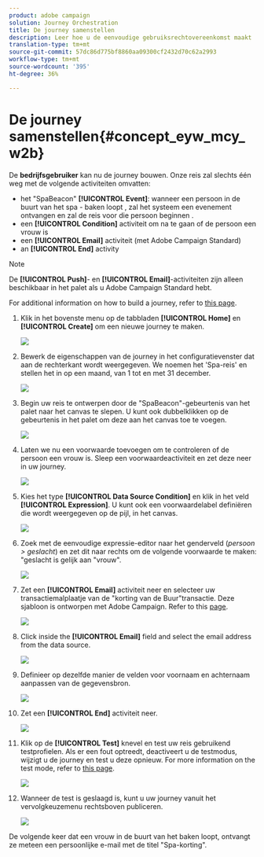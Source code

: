 ```yaml
---
product: adobe campaign
solution: Journey Orchestration
title: De journey samenstellen
description: Leer hoe u de eenvoudige gebruiksrechtovereenkomst maakt
translation-type: tm+mt
source-git-commit: 57dc86d775bf8860aa09300cf2432d70c62a2993
workflow-type: tm+mt
source-wordcount: '395'
ht-degree: 36%

---
```



# De journey samenstellen{#concept_eyw_mcy_w2b}

De **bedrijfsgebruiker** kan nu de journey bouwen. Onze reis zal slechts één weg met de volgende activiteiten omvatten:

* het &quot;SpaBeacon&quot; **[!UICONTROL Event]**: wanneer een persoon in de buurt van het spa - baken loopt , zal het systeem een evenement ontvangen en zal de reis voor die persoon beginnen .
* een **[!UICONTROL Condition]** activiteit om na te gaan of de persoon een vrouw is
* een **[!UICONTROL Email]** activiteit (met Adobe Campaign Standard)
* an **[!UICONTROL End]** activity

>[!NOTE]
>
>De **[!UICONTROL Push]**- en **[!UICONTROL Email]**-activiteiten zijn alleen beschikbaar in het palet als u Adobe Campaign Standard hebt.

For additional information on how to build a journey, refer to [this page](../building-journeys/journey.md).

1. Klik in het bovenste menu op de tabbladen **[!UICONTROL Home]** en **[!UICONTROL Create]** om een nieuwe journey te maken.

   ![](../assets/journey31.png)

1. Bewerk de eigenschappen van de journey in het configuratievenster dat aan de rechterkant wordt weergegeven. We noemen het &#39;Spa-reis&#39; en stellen het in op een maand, van 1 tot en met 31 december.

   ![](../assets/journeyuc1_8.png)

1. Begin uw reis te ontwerpen door de &quot;SpaBeacon&quot;-gebeurtenis van het palet naar het canvas te slepen. U kunt ook dubbelklikken op de gebeurtenis in het palet om deze aan het canvas toe te voegen.

   ![](../assets/journeyuc1_9.png)

1. Laten we nu een voorwaarde toevoegen om te controleren of de persoon een vrouw is. Sleep een voorwaardeactiviteit en zet deze neer in uw journey.

   ![](../assets/journeyuc1_10.png)

1. Kies het type **[!UICONTROL Data Source Condition]** en klik in het veld **[!UICONTROL Expression]**. U kunt ook een voorwaardelabel definiëren die wordt weergegeven op de pijl, in het canvas.

   ![](../assets/journeyuc1_11.png)

1. Zoek met de eenvoudige expressie-editor naar het genderveld (_persoon > geslacht_) en zet dit naar rechts om de volgende voorwaarde te maken: &quot;geslacht is gelijk aan &quot;vrouw&quot;.

   ![](../assets/journeyuc1_12.png)

1. Zet een **[!UICONTROL Email]** activiteit neer en selecteer uw transactiemalplaatje van de &quot;korting van de Buur&quot;transactie. Deze sjabloon is ontworpen met Adobe Campaign. Refer to this [page](https://docs.adobe.com/content/help/nl-NL/campaign-standard/using/communication-channels/transactional-messaging/about-transactional-messaging.html).

   ![](../assets/journeyuc1_13.png)

1. Click inside the **[!UICONTROL Email]** field and select the email address from the data source.

   ![](../assets/journeyuc1_14.png)

1. Definieer op dezelfde manier de velden voor voornaam en achternaam aanpassen van de gegevensbron.

   ![](../assets/journeyuc1_15.png)

1. Zet een **[!UICONTROL End]** activiteit neer.

   ![](../assets/journeyuc1_17.png)

1. Klik op de **[!UICONTROL Test]** knevel en test uw reis gebruikend testprofielen. Als er een fout optreedt, deactiveert u de testmodus, wijzigt u de journey en test u deze opnieuw. For more information on the test mode, refer to [this page](../building-journeys/testing-the-journey.md).

   ![](../assets/journeyuc1_18bis.png)

1. Wanneer de test is geslaagd is, kunt u uw journey vanuit het vervolgkeuzemenu rechtsboven publiceren.

   ![](../assets/journeyuc1_18.png)

De volgende keer dat een vrouw in de buurt van het baken loopt, ontvangt ze meteen een persoonlijke e-mail met de titel &quot;Spa-korting&quot;.
